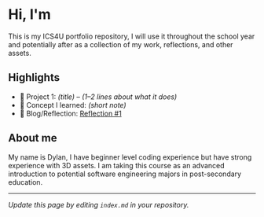 # Hi, I'm <Dylan>
This is my ICS4U portfolio repository, I will use it throughout the school year and potentially after as a collection of my work, reflections, and other assets. 

## Highlights
- 🔧 Project 1: *(title)* – *(1–2 lines about what it does)*
- 🧠 Concept I learned: *(short note)*
- 📝 Blog/Reflection: [Reflection #1](./posts/first_reflection.md)

## About me
My name is Dylan, I have beginner level coding experience but have strong experience with 3D assets. I am taking this course as an advanced introduction to potential software engineering majors in post-secondary education. 


---
*Update this page by editing `index.md` in your repository.*
